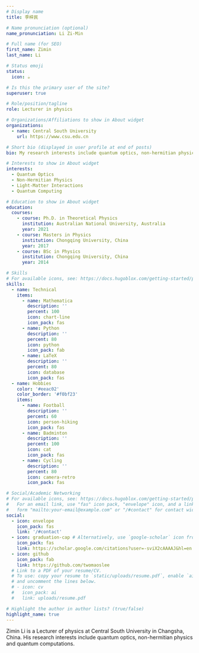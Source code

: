 ```yaml
---
# Display name
title: 李梓民

# Name pronunciation (optional)
name_pronunciation: Li Zi-Min

# Full name (for SEO)
first_name: Zimin
last_name: Li

# Status emoji
status:
  icon: ☕️

# Is this the primary user of the site?
superuser: true

# Role/position/tagline
role: Lecturer in physics

# Organizations/Affiliations to show in About widget
organizations:
  - name: Central South University
    url: https://www.csu.edu.cn

# Short bio (displayed in user profile at end of posts)
bio: My research interests include quantum optics, non-hermitian physics and quantum computations.

# Interests to show in About widget
interests:
  - Quantum Optics
  - Non-Hermitian Physics
  - Light-Matter Interactions
  - Quantum Computing

# Education to show in About widget
education:
  courses:
    - course: Ph.D. in Theoretical Physics
      institution: Australian National University, Australia
      year: 2021
    - course: Masters in Physics
      institution: Chongqing University, China
      year: 2017
    - course: BSc in Physics
      institution: Chongqing University, China
      year: 2014

# Skills
# For available icons, see: https://docs.hugoblox.com/getting-started/page-builder/#icons
skills:
  - name: Technical
    items:
      - name: Mathematica
        description: ''
        percent: 100
        icon: chart-line
        icon_pack: fas
      - name: Python
        description: ''
        percent: 80
        icon: python
        icon_pack: fab
      - name: LaTeX
        description: ''
        percent: 80
        icon: database
        icon_pack: fas
  - name: Hobbies
    color: '#eeac02'
    color_border: '#f0bf23'
    items:
      - name: Football
        description: ''
        percent: 60
        icon: person-hiking
        icon_pack: fas
      - name: Badminton
        description: ''
        percent: 100
        icon: cat
        icon_pack: fas
      - name: Cycling
        description: ''
        percent: 80
        icon: camera-retro
        icon_pack: fas

# Social/Academic Networking
# For available icons, see: https://docs.hugoblox.com/getting-started/page-builder/#icons
#   For an email link, use "fas" icon pack, "envelope" icon, and a link in the
#   form "mailto:your-email@example.com" or "/#contact" for contact widget.
social:
  - icon: envelope
    icon_pack: fas
    link: '/#contact'
  - icon: graduation-cap # Alternatively, use `google-scholar` icon from `ai` icon pack
    icon_pack: fas
    link: https://scholar.google.com/citations?user=-sviX2cAAAAJ&hl=en
  - icon: github
    icon_pack: fab
    link: https://github.com/twomaoslee
  # Link to a PDF of your resume/CV.
  # To use: copy your resume to `static/uploads/resume.pdf`, enable `ai` icons in `params.yaml`,
  # and uncomment the lines below.
  # - icon: cv
  #   icon_pack: ai
  #   link: uploads/resume.pdf

# Highlight the author in author lists? (true/false)
highlight_name: true
---
```


Zimin Li is a Lecturer of physics at Central South University in Changsha, China. His research interests include quantum optics, non-hermitian physics and quantum computations. 